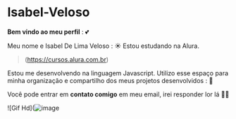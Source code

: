 # Isabel-Veloso

**Bem vindo ao meu perfil** : 💕

Meu nome e Isabel De Lima Veloso : ☀️
Estou estudando na Alura.
> (https://cursos.alura.com.br)

Estou me desenvolvendo na linguagem Javascript.
Utilizo esse espaço para minha organização e compartilho dos meus projetos desenvolvidos : 📲

Você pode entrar em **contato comigo** em meu email, irei responder lor lá 👍🏾

![Gif Hd](![image](https://github.com/IsabelVeloso/Isabel-Veloso/assets/169209696/ab46093f-dcf6-4f66-b6ed-e9ec282f5975)

